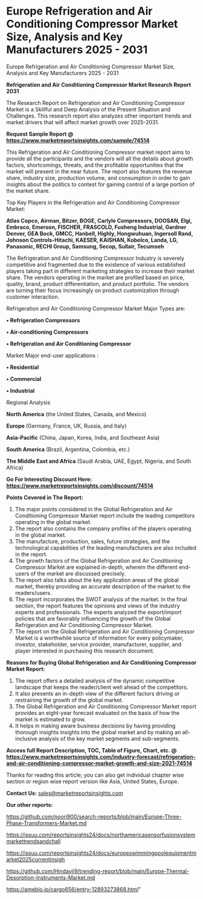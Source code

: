 # Europe Refrigeration and Air Conditioning Compressor Market Size, Analysis and Key Manufacturers 2025 - 2031
Europe Refrigeration and Air Conditioning Compressor Market Size, Analysis and Key Manufacturers 2025 - 2031

<strong>Refrigeration and Air Conditioning Compressor Market Research Report 2031</strong>

The Research Report on Refrigeration and Air Conditioning Compressor Market is a Skillful and Deep Analysis of the Present Situation and Challenges. This research report also analyzes other important trends and market drivers that will affect market growth over 2025-2031.

<strong>Request Sample Report @ <a href=https://www.marketreportsinsights.com/sample/74514>https://www.marketreportsinsights.com/sample/74514</a></strong>

This Refrigeration and Air Conditioning Compressor market report aims to provide all the participants and the vendors will all the details about growth factors, shortcomings, threats, and the profitable opportunities that the market will present in the near future. The report also features the revenue share, industry size, production volume, and consumption in order to gain insights about the politics to contest for gaining control of a large portion of the market share.

Top Key Players in the Refrigeration and Air Conditioning Compressor Market:

<strong>Atlas Copco, Airman, Bitzer, BOGE, Carlyle Compressors, DOOSAN, Elgi, Embraco, Emerson, FISCHER, FRASCOLD, Fusheng Industrial, Gardner Denver, GEA Bock, GMCC, Hanbell, Highly, Hongwuhuan, Ingersoll Rand, Johnson Controls-Hitachi, KAESER, KAISHAN, Kobelco, Landa, LG, Panasonic, RECHI Group, Samsung, Secop, Sullair, Tecumseh</strong>

The Refrigeration and Air Conditioning Compressor Industry is severely competitive and fragmented due to the existence of various established players taking part in different marketing strategies to increase their market share. The vendors operating in the market are profiled based on price, quality, brand, product differentiation, and product portfolio. The vendors are turning their focus increasingly on product customization through customer interaction.

Refrigeration and Air Conditioning Compressor Market Major Types are:

<strong>• Refrigeration Compressors

• Air-conditioning Compressors

• Refrigeration and Air Conditioning Compressor</strong>

Market Major end-user applications :

<strong>• Residential

• Commercial

• Industrial</strong>

Regional Analysis

</u><strong><b>North America</b></strong> (the United States, Canada, and Mexico)

<strong><b>Europe </b></strong>(Germany, France, UK, Russia, and Italy)

<strong><b>Asia-Pacific</b></strong> (China, Japan, Korea, India, and Southeast Asia)

<strong><b>South America</b></strong> (Brazil, Argentina, Colombia, etc.)

<strong><b>The Middle East and Africa</b></strong> (Saudi Arabia, UAE, Egypt, Nigeria, and South Africa)

<strong>Go For Interesting Discount Here: <a href=https://www.marketreportsinsights.com/discount/74514>https://www.marketreportsinsights.com/discount/74514</a></strong>

<strong>Points Covered in The Report:</strong>
<ol>
  <li>The major points considered in the Global Refrigeration and Air Conditioning Compressor Market report include the leading competitors operating in the global market.</li>
  <li>The report also contains the company profiles of the players operating in the global market.</li>
  <li>The manufacture, production, sales, future strategies, and the technological capabilities of the leading manufacturers are also included in the report.</li>
  <li>The growth factors of the Global Refrigeration and Air Conditioning Compressor Market are explained in-depth, wherein the different end-users of the market are discussed precisely.</li>
  <li>The report also talks about the key application areas of the global market, thereby providing an accurate description of the market to the readers/users.</li>
  <li>The report incorporates the SWOT analysis of the market. In the final section, the report features the opinions and views of the industry experts and professionals. The experts analyzed the export/import policies that are favorably influencing the growth of the Global Refrigeration and Air Conditioning Compressor Market.</li>
  <li>The report on the Global Refrigeration and Air Conditioning Compressor Market is a worthwhile source of information for every policymaker, investor, stakeholder, service provider, manufacturer, supplier, and player interested in purchasing this research document.</li>
</ol>
<strong>Reasons for Buying Global Refrigeration and Air Conditioning Compressor Market Report:</strong>

<ol>
  <li>The report offers a detailed analysis of the dynamic competitive landscape that keeps the reader/client well ahead of the competitors.</li>
  <li>It also presents an in-depth view of the different factors driving or restraining the growth of the global market.</li>
  <li>The Global Refrigeration and Air Conditioning Compressor Market report provides an eight-year forecast evaluated on the basis of how the market is estimated to grow.</li>
  <li>It helps in making aware business decisions by having providing thorough insights insights into the global market and by making an all-inclusive analysis of the key market segments and sub-segments.</li>
</ol>
<strong>Access full Report Description, TOC, Table of Figure, Chart, etc. @ <a href=https://www.marketreportsinsights.com/industry-forecast/refrigeration-and-air-conditioning-compressor-market-growth-and-size-2021-74514>https://www.marketreportsinsights.com/industry-forecast/refrigeration-and-air-conditioning-compressor-market-growth-and-size-2021-74514</a></strong>


Thanks for reading this article; you can also get individual chapter wise section or region wise report version like Asia, United States, Europe.

<strong>Contact Us:</strong>
sales@marketreportsinsights.com

<strong>Our other reports:</strong>

<a href=https://github.com/noori900/search-reports/blob/main/Europe-Three-Phase-Transformers-Market.md>https://github.com/noori900/search-reports/blob/main/Europe-Three-Phase-Transformers-Market.md</a>

<a href=https://issuu.com/reportsinsights24/docs/northamericasensorfusionsystemmarkettrendsandchall>https://issuu.com/reportsinsights24/docs/northamericasensorfusionsystemmarkettrendsandchall</a>

<a href=https://issuu.com/reportsinsights24/docs/europeswimmingpoolequipmentmarket2025currentinsigh>https://issuu.com/reportsinsights24/docs/europeswimmingpoolequipmentmarket2025currentinsigh</a>

<a href=https://github.com/Hindavii9/trending-report/blob/main/Europe-Thermal-Desorption-Instruments-Market.md>https://github.com/Hindavii9/trending-report/blob/main/Europe-Thermal-Desorption-Instruments-Market.md</a>

<a href=https://ameblo.jp/cargo656/entry-12893273868.html>https://ameblo.jp/cargo656/entry-12893273868.html</a>"
